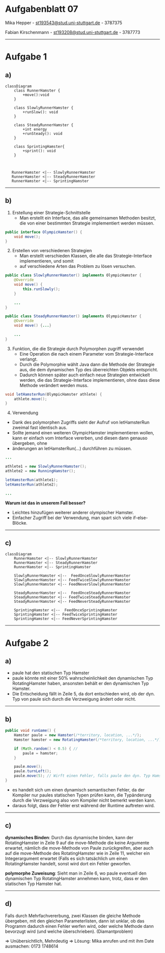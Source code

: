 # Aufgabenblatt 07
Mika Hepper - st193543@stud.uni-stuttgart.de - 3787375

Fabian Kirschenmann - st193208@stud.uni-stuttgart.de - 3787773

---

# Aufgabe 1
## a)

```mermaid
classDiagram
    class RunnerHamster {
        +move():void
    }

    class SlowlyRunnerHamster {
        +runSlow(): void
    }

    class SteadyRunnerHamster {
        +int energy
        +runSteady(): void
    }

    class SprintingHamster{
        +sprint(): void
    }



   RunnerHamster <|-- SlowlyRunnerHamster
   RunnerHamster <|-- SteadyRunnerHamster
   RunnerHamster <|-- SprintingHamster
```

---

## b)
1. Erstellung einer Strategie-Schnittstelle
    - Man erstellt ein Interface, das alle gemeinsamen Methoden besitzt, die von einer bestimmten Strategie implementiert werden müssen.

```java
public interface OlympicHamster() {
    void move();
}
```

2. Erstellen von verschiedenen Strategien
    - Man erstellt verschieden Klassen, die alle das Strategie-Interface implementieren, und somit
    - auf verschiedene Arten das Problem zu lösen versuchen.

```java
public class SlowlyRunnerHamster() implements OlympicHamster {
    @Override
    void move() {
        this.runSlowly();
    }
    
    ...
}

public class SteadyRunnerHamster() implements OlympicHamster {
    @Override
    void move() {...}
    
    ...
}
```

3. Funktion, die die Strategie durch Polymorphen zugriff verwendet
    - Eine Operation die nach einem Parameter vom Strategie-Interface verlangt.
    - Durch die Polymorphie wählt Java dann die Methode der Strategie aus, die dem dynamischen Typ des überreichten Objekts entspricht.
    - Dadurch können später auch einfach neue Strategien entwickelt werden, die das Strategie-Interface implementieren, ohne dass diese Methode verändert werden muss.

```java
void letHamsterRun(OlympicHamster athlete) {
    athlete.move();
}
```

4. Verwendung   
  - Dank des polymorphen Zugriffs sieht der Aufruf von letHamsterRun zweimal fast identisch aus.
  - Sollte jemand einen weiteren OlympicHamster implementieren wollen, kann er einfach vom Interface vererben, und diesen dann genauso übergeben, ohne 
  - änderungen an letHamsterRun(...) durchführen zu müssen.

```java
... 

athlete1 = new SlowlyRunnerHamster();
athlete2 = new RunningHamster();

letHamsterRun(athlete1);
letHamsterRun(athlete2);

...
```

**Warum ist das in unserem Fall besser?**
- Leichtes hinzufügen weiterer anderer olympischer Hamster.
- Einfacher Zugriff bei der Verwendung, man spart sich viele if-else-Blöcke.
---

## c)
```mermaid
classDiagram    
    RunnerHamster <|-- SlowlyRunnerHamster
    RunnerHamster <|-- SteadyRunnerHamster
    RunnerHamster <|-- SprintingHamster

    SlowlyRunnerHamster <|--  FeedOnceSlowlyRunnerHamster
    SlowlyRunnerHamster <|-- FeedTwiceSlowlyRunnerHamster
    SlowlyRunnerHamster <|-- FeedNeverSlowlyRunnerHamster

    SteadyRunnerHamster <|--  FeedOnceSteadyRunnerHamster
    SteadyRunnerHamster <|-- FeedTwiceSteadyRunnerHamster
    SteadyRunnerHamster <|-- FeedNeverSteadyRunnerHamster

    SprintingHamster <|--  FeedOnceSprintingHamster
    SprintingHamster <|-- FeedTwiceSprintingHamster
    SprintingHamster <|-- FeedNeverSprintingHamster
```

---

# Aufgabe 2

## a)
- paule hat den statischen Typ Hamster
- paule könnte mit einer 50% wahrscheinlichkeit den dynamischen Typ RotatingHamster haben, ansonsten behält er den dynamischen Typ Hamster.
- Die Entscheidung fällt in Zeile 5, da dort entschieden wird, ob der dyn. Typ von paule sich durch die Verzweigung ändert oder nicht. 

---

## b)

```java
public void runGame() {
    Hamster paule = new Hamster(/*territory, location, ...*/);
    Hamster hamster = new RotatingHamster(/*territory, location, ...*/); 

    if (Math.random() < 0.5) { // 
        paule = hamster;
    }

    paule.move();
    paule.turnLeft();
    paule.move(5); // Wirft einen Fehler, falls paule den dyn. Typ Hamster besitzt.
}

```
- es handelt sich um einen dynamisch semantischen Fehler, da der Kompiler nur paules statischen Typen prüfen kann, die Typänderung durch die Verzweigung also vom Kompiler nicht bemerkt werden kann.
- daraus folgt, dass der Fehler erst während der Runtime auftreten wird.

---

## c)
**dynamisches Binden**:
Durch das dynamische binden, kann der RotatingHamster in Zeile 9 auf die move-Methode die keine Argumente erwartet, nämlich die move-Methode von Paule zurückgreifen,
aber auch auf die move-Methode des RotatingHamster wie in Zeile 11, welcher ein Integerargument erwartet (Falls es sich tatsächlich um einen RotatingHamster handelt, sonst wird dort ein Fehler geworfen.

**polymorphe Zuweisung**:
Sieht man in Zeile 6, wo paule eventuell den dynamischen Typ RotatingHamster annehmen kann, trotz, dass er den statischen Typ Hamster hat.

---

## d)
Falls durch Mehrfachvererbung, zwei Klassen die gleiche Methode übergeben, mit den gleichen Parameterlisten, dann ist unklar, 
ob das Programm dadurch einen Fehler werfen wird, oder welche Methode dann bevorzugt wird (und welche überschrieben). (Diamantproblem)

=> Unübersichtlich, Mehrdeutig
=> Lösung: Mika anrufen und mit ihm Date ausmachen: 0173 1748614
